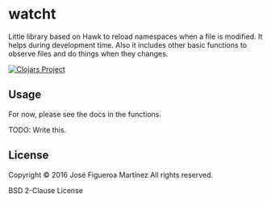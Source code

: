 # watcht

Little library based on Hawk to reload namespaces when a file is modified.
It helps during development time. Also it includes other basic functions
to observe files and do things when they changes.

[![Clojars Project](https://img.shields.io/clojars/v/jfigueroama/watch.svg)](https://clojars.org/jfigueroama/watch)

## Usage

For now, please see the docs in the functions.

TODO: Write this.


## License

Copyright © 2016 José Figueroa Martínez
All rights reserved.

BSD 2-Clause License
